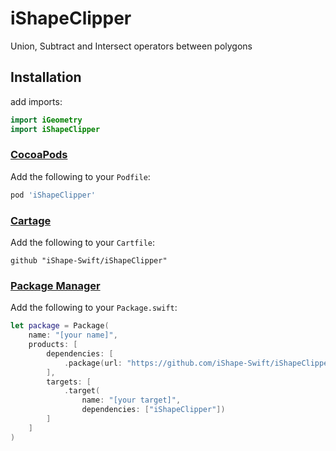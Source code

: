 # iShapeClipper
Union, Subtract and Intersect operators between polygons

## Installation

add imports:
```swift
import iGeometry
import iShapeClipper
```
### [CocoaPods](https://cocoapods.org/)

Add the following to your `Podfile`:
```ruby
pod 'iShapeClipper'
```

### [Cartage](https://github.com/Carthage/Carthage)

Add the following to your `Cartfile`:
```
github "iShape-Swift/iShapeClipper"
```

### [Package Manager](https://swift.org/package-manager/)


Add the following to your `Package.swift`:
```swift
let package = Package(
    name: "[your name]",
    products: [
        dependencies: [
            .package(url: "https://github.com/iShape-Swift/iShapeClipper", from: "0.1.3")
        ],
        targets: [
            .target(
                name: "[your target]",
                dependencies: ["iShapeClipper"])
        ]
    ]
)
```

